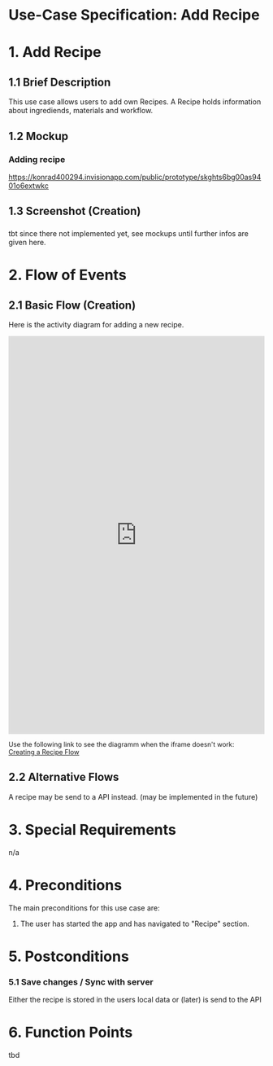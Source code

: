# Use-Case Specification: Add Recipe

# 1. Add Recipe

## 1.1 Brief Description
This use case allows users to add own Recipes.
A Recipe holds information about ingrediends, materials and workflow.

## 1.2 Mockup
### Adding recipe
https://konrad400294.invisionapp.com/public/prototype/skghts6bg00as9401o6extwkc


## 1.3 Screenshot (Creation)
### 
tbt since there not implemented yet, see mockups until further infos are given here.

# 2. Flow of Events

## 2.1 Basic Flow (Creation)
Here is the activity diagram for adding a new recipe.

<iframe frameborder="0" style="width:100%;height:782px;" src="https://viewer.diagrams.net/?highlight=0000ff&edit=_blank&layers=1&nav=1&title=createrecipe.drawio#Uhttps%3A%2F%2Fraw.githubusercontent.com%2FJanPfenning%2FMood4Food_Doc%2Fmain%2Fembedded-files%2Fcreaterecipe.drawio"></iframe>
</br>
<p style="font-size:0.8rem">
Use the following link to see the diagramm when the iframe doesn't work:</br>
<a href="https://viewer.diagrams.net/?highlight=0000ff&edit=_blank&layers=1&nav=1&title=createrecipe.drawio#Uhttps%3A%2F%2Fraw.githubusercontent.com%2FJanPfenning%2FMood4Food_Doc%2Fmain%2Fembedded-files%2Fcreaterecipe.drawio">Creating a Recipe Flow</a></p>

## 2.2 Alternative Flows
A recipe may be send to a API instead. (may be implemented in the future)

# 3. Special Requirements
n/a

# 4. Preconditions
The main preconditions for this use case are:

 1. The user has started the app and has navigated to "Recipe" section.

# 5. Postconditions

### 5.1 Save changes / Sync with server
Either the recipe is stored in the users local data or (later) is send to the API

# 6. Function Points
tbd
<!--
To calculate function points, we used the tool on [http://groups.umd.umich.edu](http://groups.umd.umich.edu/cis/course.des/cis375/projects/fp99/main.html).

Functionpoints and implementationtime needs to be determined -->
